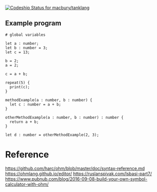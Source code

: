 [ ![Codeship Status for macbury/tanklang](https://app.codeship.com/projects/0129e650-873e-0136-d478-3e27c1ec70f0/status?branch=master)](https://app.codeship.com/projects/302613)

## Example program

```
# global variables

let a : number;
let b : number = 3;
let c = 13;

b = 2;
a = 2;

c = a + b;

repeat(5) {
  print(c);
}

methodExample(a : number, b : number) {
  let c : number = a + b;
}

otherMethodExample(a : number, b : number) : number {
  return a + b;
}

let d : number = otherMethodExample(2, 3);

```

# Reference

https://github.com/harc/ohm/blob/master/doc/syntax-reference.md
https://ohmlang.github.io/editor/
https://ruslanspivak.com/lsbasi-part7/
https://www.pubnub.com/blog/2016-09-08-build-your-own-symbol-calculator-with-ohm/
